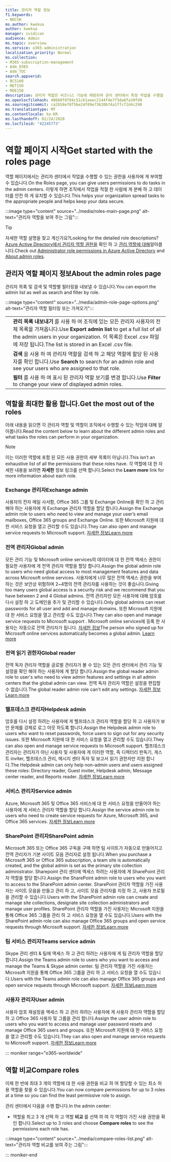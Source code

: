 ```yaml
---
title: 관리자 역할 정보
f1.keywords:
- NOCSH
ms.author: kwekua
author: kwekua
manager: svidican
audience: Admin
ms.topic: overview
ms.service: o365-administration
localization_priority: Normal
ms.collection:
- M365-subscription-management
- Adm_O365
- Adm_TOC
search.appverid:
- BCS160
- MET150
- MOE150
description: 관리자 역할은 비즈니스 기능에 매핑되며 관리 센터에서 특정 작업을 수행할 수 있는 권한을 부여합니다. 예를 들어 서비스 관리자는 Microsoft로 지원 티켓을 엽니다.
ms.openlocfilehash: 40660f8f04c51c61aeec2144f4e7f3da8fa39fd9
ms.sourcegitcommit: ca2b58ef8f5be24f09e73620b74a1ffcf2d4c290
ms.translationtype: MT
ms.contentlocale: ko-KR
ms.lasthandoff: 02/24/2020
ms.locfileid: "42245773"
---
```

# <a name="get-started-with-the-roles-page"></a><span data-ttu-id="ca574-104">역할 페이지 시작</span><span class="sxs-lookup"><span data-stu-id="ca574-104">Get started with the roles page</span></span>

<span data-ttu-id="ca574-105">역할 페이지에서는 관리자 센터에서 작업을 수행할 수 있는 권한을 사용자에 게 부여할 수 있습니다.</span><span class="sxs-lookup"><span data-stu-id="ca574-105">On the Roles page, you can give users permissions to do tasks in the admin centers.</span></span> <span data-ttu-id="ca574-106">이렇게 하면 조직에서 작업을 적절 한 사람에 게 분배 하 고 데이터를 안전 하 게 유지할 수 있습니다.</span><span class="sxs-lookup"><span data-stu-id="ca574-106">This helps your organization spread tasks to the appropriate people and helps keep your data secure.</span></span>

:::image type="content" source="../media/roles-main-page.png" alt-text="관리자 역할을 보여 주는 그림":::

> [!TIP]
> <span data-ttu-id="ca574-108">자세한 역할 설명을 찾고 계신가요?</span><span class="sxs-lookup"><span data-stu-id="ca574-108">Looking for the detailed role descriptions?</span></span> <span data-ttu-id="ca574-109">[Azure Active Directory에서 관리자 역할 권한을](https://docs.microsoft.com/azure/active-directory/users-groups-roles/directory-assign-admin-roles#available-roles) 확인 하 고 [관리 역할에 대해](https://docs.microsoft.com/office365/admin/add-users/about-admin-roles)알아봅니다.</span><span class="sxs-lookup"><span data-stu-id="ca574-109">Check out [Administrator role permissions in Azure Active Directory](https://docs.microsoft.com/azure/active-directory/users-groups-roles/directory-assign-admin-roles#available-roles) and [About admin roles](https://docs.microsoft.com/office365/admin/add-users/about-admin-roles).</span></span>

## <a name="about-the-admin-roles-page"></a><span data-ttu-id="ca574-110">관리자 역할 페이지 정보</span><span class="sxs-lookup"><span data-stu-id="ca574-110">About the admin roles page</span></span>

<span data-ttu-id="ca574-111">관리자 목록 및 검색 및 역할별 필터링을 내보낼 수 있습니다.</span><span class="sxs-lookup"><span data-stu-id="ca574-111">You can export the admin list as well as search and filter by role.</span></span>

:::image type="content" source="../media/admin-role-page-options.png" alt-text="관리자 역할 필터링 또는 가져오기":::

|||
|:-----|:-----|
|  <br/> |<span data-ttu-id="ca574-113">**관리 목록 내보내기** 를 사용 하 여 조직에 있는 모든 관리자 사용자의 전체 목록을 가져옵니다.</span><span class="sxs-lookup"><span data-stu-id="ca574-113">Use **Export admin list** to get a full list of all the admin users in your organization.</span></span> <span data-ttu-id="ca574-114">이 목록은 Excel .csv 파일에 저장 됩니다.</span><span class="sxs-lookup"><span data-stu-id="ca574-114">The list is stored in an Excel .csv file.</span></span>   <br/> |
|  <br/> |<span data-ttu-id="ca574-115">**검색** 을 사용 하 여 관리자 역할을 검색 하 고 해당 역할에 할당 된 사용자를 확인 합니다.</span><span class="sxs-lookup"><span data-stu-id="ca574-115">Use **Search** to search for an admin role and see your users who are assigned to that role.</span></span>   <br/> |
|  <br/> |<span data-ttu-id="ca574-116">**필터** 를 사용 하 여 표시 된 관리자 역할 보기를 변경 합니다.</span><span class="sxs-lookup"><span data-stu-id="ca574-116">Use **Filter** to change your view of displayed admin roles.</span></span>   <br/> |

## <a name="get-the-most-out-of-the-roles"></a><span data-ttu-id="ca574-117">역할을 최대한 활용 합니다.</span><span class="sxs-lookup"><span data-stu-id="ca574-117">Get the most out of the roles</span></span>

<span data-ttu-id="ca574-118">아래 내용을 읽으면 각 관리자 역할 및 역할이 조직에서 수행할 수 있는 작업에 대해 알아봅니다.</span><span class="sxs-lookup"><span data-stu-id="ca574-118">Read the content below to learn about the different admin roles and what tasks the roles can perform in your organization.</span></span>

> [!NOTE]
<span data-ttu-id="ca574-119">이는 이러한 역할에 포함 된 모든 사용 권한의 세부 목록이 아닙니다.</span><span class="sxs-lookup"><span data-stu-id="ca574-119">This isn’t an exhaustive list of all the permissions that these roles have.</span></span> <span data-ttu-id="ca574-120">각 역할에 대 한 자세한 내용을 보려면 **자세한** 정보 링크를 선택 합니다.</span><span class="sxs-lookup"><span data-stu-id="ca574-120">Select the **Learn more** link for more information about each role.</span></span>

### <a name="exchange-admin"></a><span data-ttu-id="ca574-121">Exchange 관리자</span><span class="sxs-lookup"><span data-stu-id="ca574-121">Exchange admin</span></span>

<span data-ttu-id="ca574-122">사용자의 전자 메일 사서함, Office 365 그룹 및 Exchange Online을 확인 하 고 관리 해야 하는 사용자에 게 Exchange 관리자 역할을 할당 합니다.</span><span class="sxs-lookup"><span data-stu-id="ca574-122">Assign the Exchange admin role to users who need to view and manage your user’s email mailboxes, Office 365 groups and Exchange Online.</span></span> <span data-ttu-id="ca574-123">또한 Microsoft 지원에 대 한 서비스 요청을 열고 관리할 수도 있습니다.</span><span class="sxs-lookup"><span data-stu-id="ca574-123">They can also open and manage service requests to Microsoft support.</span></span> [<span data-ttu-id="ca574-124">자세한 정보</span><span class="sxs-lookup"><span data-stu-id="ca574-124">Learn more</span></span>](https://docs.microsoft.com/office365/admin/add-users/about-exchange-online-admin-role)

### <a name="global-admin"></a><span data-ttu-id="ca574-125">전역 관리자</span><span class="sxs-lookup"><span data-stu-id="ca574-125">Global admin</span></span>

<span data-ttu-id="ca574-126">모든 관리 기능 및 Microsoft online services의 데이터에 대 한 전역 액세스 권한이 필요한 사용자에 게 전역 관리자 역할을 할당 합니다.</span><span class="sxs-lookup"><span data-stu-id="ca574-126">Assign the global admin role to users who need global access to most management features and data across Microsoft online services.</span></span> <span data-ttu-id="ca574-127">사용자에게 너무 많은 전역 액세스 권한을 부여 하는 것은 보안상 위험하며 2~4명의 전역 관리자를 사용하는 것이 좋습니다.</span><span class="sxs-lookup"><span data-stu-id="ca574-127">Giving too many users global access is a security risk and we recommend that you have between 2 and 4 Global admins.</span></span> <span data-ttu-id="ca574-128">전역 관리자만 모든 사용자에 대해 암호를 다시 설정 하 고 도메인을 추가 및 관리할 수 있습니다.</span><span class="sxs-lookup"><span data-stu-id="ca574-128">Only global admins can reset passwords for all user and add and manage domains.</span></span> <span data-ttu-id="ca574-129">또한 Microsoft 지원에 대 한 서비스 요청을 열고 관리할 수도 있습니다.</span><span class="sxs-lookup"><span data-stu-id="ca574-129">They can also open and manage service requests to Microsoft support .</span></span> <span data-ttu-id="ca574-130">Microsoft online services에 등록 한 사용자는 자동으로 전역 관리자가 됩니다. [자세한 정보](https://docs.microsoft.com/office365/admin/add-users/about-admin-roles#roles-available-in-the-microsoft-365-admin-center)</span><span class="sxs-lookup"><span data-stu-id="ca574-130">The person who signed up for Microsoft online services automatically becomes a global admin. [Learn more](https://docs.microsoft.com/office365/admin/add-users/about-admin-roles#roles-available-in-the-microsoft-365-admin-center)</span></span>

### <a name="global-reader"></a><span data-ttu-id="ca574-131">전역 읽기 권한자</span><span class="sxs-lookup"><span data-stu-id="ca574-131">Global reader</span></span>

<span data-ttu-id="ca574-132">전역 독자 관리자 역할을 글로벌 관리자가 볼 수 있는 모든 관리 센터에서 관리 기능 및 설정을 확인 해야 하는 사용자에 게 할당 합니다.</span><span class="sxs-lookup"><span data-stu-id="ca574-132">Assign the global reader admin role to user's who need to view admin features and settings in all admin centers that the global admin can view.</span></span> <span data-ttu-id="ca574-133">전역 독자 관리자 역할은 설정을 편집할 수 없습니다.</span><span class="sxs-lookup"><span data-stu-id="ca574-133">The global reader admin role can't edit any settings.</span></span> [<span data-ttu-id="ca574-134">자세한 정보</span><span class="sxs-lookup"><span data-stu-id="ca574-134">Learn more</span></span>](https://docs.microsoft.com/office365/admin/add-users/about-admin-roles#roles-available-in-the-microsoft-365-admin-center)

### <a name="helpdesk-admin"></a><span data-ttu-id="ca574-135">헬프데스크 관리자</span><span class="sxs-lookup"><span data-stu-id="ca574-135">Helpdesk admin</span></span>

<span data-ttu-id="ca574-136">암호를 다시 설정 하려는 사용자에 게 헬프데스크 관리자 역할을 할당 하 고 사용자가 보안 문제를 강제로 로그 아웃 하도록 합니다.</span><span class="sxs-lookup"><span data-stu-id="ca574-136">Assign the Helpdesk admin role to users who want to reset passwords, force users to sign out for any security issues.</span></span> <span data-ttu-id="ca574-137">또한 Microsoft 지원에 대 한 서비스 요청을 열고 관리할 수도 있습니다.</span><span class="sxs-lookup"><span data-stu-id="ca574-137">They can also open and manage service requests to Microsoft support.</span></span> <span data-ttu-id="ca574-138">헬프데스크 관리자는 관리자가 아닌 사용자 및 사용자에 게 이러한 역할, 즉 디렉터리 판독기, 게스트 inviter, 헬프데스크 관리, 메시지 센터 독자 및 보고서 읽기 권한자만 지원 합니다.</span><span class="sxs-lookup"><span data-stu-id="ca574-138">The Helpdesk admin can only help non-admin users and users assigned these roles: Directory reader, Guest inviter, Helpdesk admin, Message center reader, and Reports reader.</span></span> [<span data-ttu-id="ca574-139">자세한 정보</span><span class="sxs-lookup"><span data-stu-id="ca574-139">Learn more</span></span>](https://docs.microsoft.com/office365/admin/add-users/about-admin-roles#roles-available-in-the-microsoft-365-admin-center)

### <a name="service-admin"></a><span data-ttu-id="ca574-140">서비스 관리자</span><span class="sxs-lookup"><span data-stu-id="ca574-140">Service admin</span></span>

<span data-ttu-id="ca574-141">Azure, Microsoft 365 및 Office 365 서비스에 대 한 서비스 요청을 만들어야 하는 사용자에 게 서비스 관리자 역할을 할당 합니다.</span><span class="sxs-lookup"><span data-stu-id="ca574-141">Assign the service admin role to users who need to create service requests for Azure, Microsoft 365, and Office 365 services.</span></span> [<span data-ttu-id="ca574-142">자세한 정보</span><span class="sxs-lookup"><span data-stu-id="ca574-142">Learn more</span></span>](https://docs.microsoft.com/office365/admin/add-users/about-admin-roles#roles-available-in-the-microsoft-365-admin-center)

### <a name="sharepoint-admin"></a><span data-ttu-id="ca574-143">SharePoint 관리자</span><span class="sxs-lookup"><span data-stu-id="ca574-143">SharePoint admin</span></span>

<span data-ttu-id="ca574-144">Microsoft 365 또는 Office 365 구독을 구매 하면 팀 사이트가 자동으로 만들어지고 전역 관리자가 기본 사이트 모음 관리자로 설정 됩니다.</span><span class="sxs-lookup"><span data-stu-id="ca574-144">When you purchase a Microsoft 365 or Office 365 subscription, a team site is automatically created, and the global admin is set as the primary site collection administrator.</span></span> <span data-ttu-id="ca574-145">Sharepoint 관리 센터에 액세스 하려는 사용자에 게 SharePoint 관리자 역할을 할당 합니다.</span><span class="sxs-lookup"><span data-stu-id="ca574-145">Assign the SharePoint admin role to users who you want to access to the SharePoint admin center.</span></span> <span data-ttu-id="ca574-146">SharePoint 관리자 역할을 가진 사용자는 사이트 모음을 만들고 관리 하 고, 사이트 모음 관리자를 지정 하 고, 사용자 프로필을 관리할 수 있습니다.</span><span class="sxs-lookup"><span data-stu-id="ca574-146">Users with the SharePoint admin role can create and manage site collections, designate site collection administrators and manage user profiles.</span></span> <span data-ttu-id="ca574-147">SharePoint 관리자 역할을 가진 사용자는 Microsoft 지원을 통해 Office 365 그룹을 관리 하 고 서비스 요청을 열 수도 있습니다.</span><span class="sxs-lookup"><span data-stu-id="ca574-147">Users with the SharePoint admin role can also manage Office 365 groups and open service requests through Microsoft support.</span></span> [<span data-ttu-id="ca574-148">자세한 정보</span><span class="sxs-lookup"><span data-stu-id="ca574-148">Learn more</span></span>](https://docs.microsoft.com/sharepoint/sharepoint-admin-role)

### <a name="teams-service-admin"></a><span data-ttu-id="ca574-149">팀 서비스 관리자</span><span class="sxs-lookup"><span data-stu-id="ca574-149">Teams service admin</span></span>

<span data-ttu-id="ca574-150">Skype 관리 센터 & 팀에 액세스 하 고 관리 하려는 사용자에 게 팀 관리자 역할을 할당 합니다.</span><span class="sxs-lookup"><span data-stu-id="ca574-150">Assign the Teams admin role to users who you want to access and manage the Teams & Skype admin center.</span></span> <span data-ttu-id="ca574-151">팀 관리자 역할을 가진 사용자는 Microsoft 지원을 통해 Office 365 그룹을 관리 하 고 서비스 요청을 열 수도 있습니다.</span><span class="sxs-lookup"><span data-stu-id="ca574-151">Users with the Teams admin role can also manage Office 365 groups and open service requests through Microsoft support.</span></span> [<span data-ttu-id="ca574-152">자세한 정보</span><span class="sxs-lookup"><span data-stu-id="ca574-152">Learn more</span></span>](https://docs.microsoft.com/MicrosoftTeams/using-admin-roles)

### <a name="user-admin"></a><span data-ttu-id="ca574-153">사용자 관리자</span><span class="sxs-lookup"><span data-stu-id="ca574-153">User admin</span></span>

<span data-ttu-id="ca574-154">사용자 암호 재설정을 액세스 하 고 관리 하려는 사용자에 게 사용자 관리자 역할을 할당 하 고 Office 365 사용자 및 그룹을 관리 합니다.</span><span class="sxs-lookup"><span data-stu-id="ca574-154">Assign the user admin role to users who you want to access and manage user password resets and manage Office 365 users and groups.</span></span> <span data-ttu-id="ca574-155">또한 Microsoft 지원에 대 한 서비스 요청을 열고 관리할 수도 있습니다.</span><span class="sxs-lookup"><span data-stu-id="ca574-155">They can also open and manage service requests to Microsoft support.</span></span> [<span data-ttu-id="ca574-156">자세한 정보</span><span class="sxs-lookup"><span data-stu-id="ca574-156">Learn more</span></span>](https://docs.microsoft.com/office365/admin/add-users/about-admin-roles#roles-available-in-the-microsoft-365-admin-center)

::: moniker range="o365-worldwide"

## <a name="compare-roles"></a><span data-ttu-id="ca574-157">역할 비교</span><span class="sxs-lookup"><span data-stu-id="ca574-157">Compare roles</span></span>

<span data-ttu-id="ca574-158">이제 한 번에 최대 3 개의 역할에 대 한 사용 권한을 비교 하 여 할당할 수 있는 최소 허용 역할을 찾을 수 있습니다.</span><span class="sxs-lookup"><span data-stu-id="ca574-158">You can now compare permissions for up to 3 roles at a time so you can find the least permissive role to assign.</span></span>

<span data-ttu-id="ca574-159">관리 센터에서 다음을 수행 합니다.</span><span class="sxs-lookup"><span data-stu-id="ca574-159">In the admin center:</span></span>

- <span data-ttu-id="ca574-160">역할을 최고 3 개 선택 하 고 역할 **비교** 를 선택 하 여 각 역할이 가진 사용 권한을 확인 합니다.</span><span class="sxs-lookup"><span data-stu-id="ca574-160">Select up to 3 roles and choose **Compare roles** to see the permissions each role has.</span></span>

:::image type="content" source="../media/compare-roles-list.png" alt-text="관리자 역할 비교를 보여 주는 그림":::

::: moniker-end
